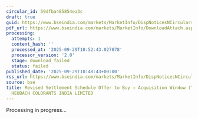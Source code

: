 ```yaml
---
circular_id: 59dfba485854ea3c
draft: true
guid: https://www.bseindia.com/markets/MarketInfo/DispNoticesNCirculars.aspx?Noticeid={419F16A4-EEA6-4AF8-B63E-9A4C121880F5}&noticeno=20250929-34&dt=09/29/2025&icount=34&totcount=87&flag=0
pdf_url: https://www.bseindia.com/markets/MarketInfo/DownloadAttach.aspx?id=20250929-34&attachedId=
processing:
  attempts: 1
  content_hash: ''
  processed_at: '2025-09-29T18:52:43.027878'
  processor_version: '2.0'
  stage: download_failed
  status: failed
published_date: '2025-09-29T10:48:43+00:00'
rss_url: https://www.bseindia.com/markets/MarketInfo/DispNoticesNCirculars.aspx?Noticeid={419F16A4-EEA6-4AF8-B63E-9A4C121880F5}&noticeno=20250929-34&dt=09/29/2025&icount=34&totcount=87&flag=0
source: bse
title: Revised Settlement Schedule Offer to Buy – Acquisition Window (Takeover) for
  HEUBACH COLORANTS INDIA LIMITED
---
```


Processing in progress...